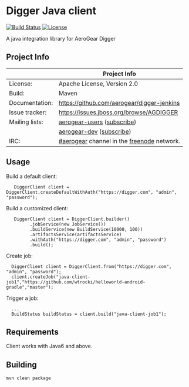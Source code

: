 # Digger Java client

[![Build Status](https://travis-ci.org/aerogear/digger-java.png)](https://travis-ci.org/aerogear/digger-java)
[![License](https://img.shields.io/:license-Apache2-blue.svg)](http://www.apache.org/licenses/LICENSE-2.0)

A java integration library for AeroGear Digger

## Project Info

|                 | Project Info  |
| --------------- | ------------- |
| License:        | Apache License, Version 2.0  |
| Build:          | Maven  |
| Documentation:  | https://github.com/aerogear/digger-jenkins  |
| Issue tracker:  | https://issues.jboss.org/browse/AGDIGGER  |
| Mailing lists:  | [aerogear-users](http://aerogear-users.1116366.n5.nabble.com/) ([subscribe](https://lists.jboss.org/mailman/listinfo/aerogear-users))  |
|                 | [aerogear-dev](http://aerogear-dev.1069024.n5.nabble.com/) ([subscribe](https://lists.jboss.org/mailman/listinfo/aerogear-dev))  |
| IRC:            | [#aerogear](https://webchat.freenode.net/?channels=aerogear) channel in the [freenode](http://freenode.net/) network.  |

## Usage

Build a default client:
```
   DiggerClient client = DiggerClient.createDefaultWithAuth("https://digger.com", "admin", "password");
```

Build a customized client:
```
   DiggerClient client = DiggerClient.builder()
         .jobService(new JobService())
         .buildService(new BuildService(10000, 100))
         .artifactsService(artifactsService)
         .withAuth("https://digger.com", "admin", "password")
         .build();
```

Create job:

```
  DiggerClient client = DiggerClient.from("https://digger.com", "admin", "password");
  client.createJob("java-client-job1","https://github.com/wtrocki/helloworld-android-gradle","master");
```

Trigger a job:

```
  ...
  BuildStatus buildStatus = client.build("java-client-job1");
```

## Requirements

Client works with Java6 and above.

## Building

`mvn clean package`

